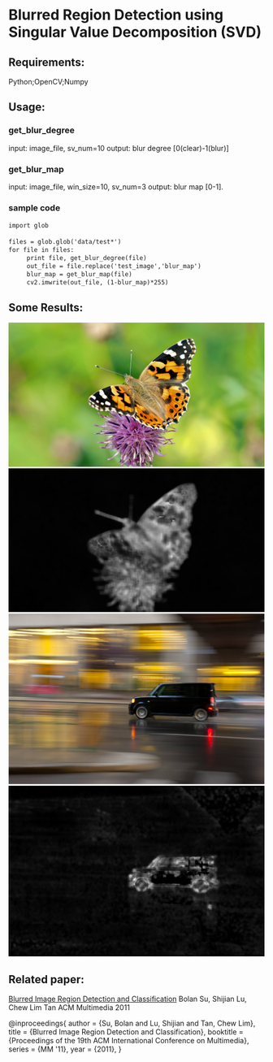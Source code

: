 # Blurred Region Detection using Singular Value Decomposition (SVD)

## Requirements:
Python;OpenCV;Numpy

## Usage:

### get_blur_degree
input: image_file, sv_num=10
output: blur degree [0(clear)-1(blur)]

### get_blur_map
input: image_file, win_size=10, sv_num=3
output: blur map [0-1].

### sample code

````
import glob

files = glob.glob('data/test*')
for file in files:
     print file, get_blur_degree(file)
     out_file = file.replace('test_image','blur_map')
     blur_map = get_blur_map(file)
     cv2.imwrite(out_file, (1-blur_map)*255)
````

## Some Results:

![Test Image](data/test_image1.jpg "test_image")
![Blur Map](data/blur_map1.jpg "blur_map")
![Test Image](data/test_image4.jpg "test_image")
![Blur Map](data/blur_map4.jpg "blur_map")


## Related paper:
[Blurred Image Region Detection and Classification](http://fled.github.io/paper/blur.pdf)
Bolan Su, Shijian Lu, Chew Lim Tan
ACM Multimedia 2011

@inproceedings{
 author = {Su, Bolan and Lu, Shijian and Tan, Chew Lim},
 title = {Blurred Image Region Detection and Classification},
 booktitle = {Proceedings of the 19th ACM International Conference on Multimedia},
 series = {MM '11},
 year = {2011},
} 
